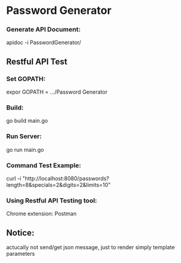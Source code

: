 # Password Generator

### Generate API Document:
apidoc -i PasswordGenerator/

## Restful API Test

### Set GOPATH:
expor GOPATH = .../Password Generator
### Build:
go build main.go
### Run Server:
go run main.go
### Command Test Example:
curl -i "http://localhost:8080/passwords?length=8&specials=2&digits=2&limits=10"

### Using Restful API Testing tool:
Chrome extension: Postman

## Notice:
actucally not send/get json message, just to render simply template parameters
